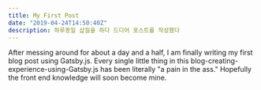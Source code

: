 ```yaml
---
title: My First Post
date: "2019-04-24T14:50:40Z"
description: 하루종일 삽질을 하다 드디어 포스트를 작성했다
---
```

After messing around for about a day and a half, I am finally writing my first blog post using Gatsby.js. Every single little thing in this blog-creating-experience-using-Gatsby.js has been literally "a pain in the ass." Hopefully the front end knowledge will soon become mine.

